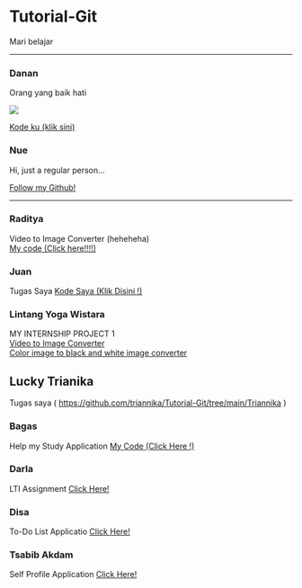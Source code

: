 # Tutorial-Git
Mari belajar

---

### Danan
Orang yang baik hati

![](Foto/Danan.jpg)

[Kode ku (klik sini)](Danan/)

### Nue
Hi, just a regular person...

[Follow my Github!](https://github.com/EintsWaveX/)

---

### Raditya
Video to Image Converter (heheheha)\
[My code (Click here!!!!)](Raditya/)

### Juan
Tugas Saya
[Kode Saya (Klik Disini !)](Juan/)

### Lintang Yoga Wistara
MY INTERNSHIP PROJECT 1  
[Video to Image Converter](https://github.com/linseayw/testLTI/tree/c514985472c1eb429427dd7e2684d28e43b04c53/Video%20to%20Image%20Converter)  
[Color image to black and white image converter](https://github.com/linseayw/testLTI/tree/b062fd9f08e483deb16c8d42358c1c3835fbdd87/Video%20to%20Image%20Converter)  

## Lucky Trianika
Tugas saya ( https://github.com/triannika/Tutorial-Git/tree/main/Triannika )

### Bagas
Help my Study Application
[My Code (Click Here !)](Bagas/)

### Darla
LTI Assignment
[Click Here!](https://github.com/lyca-byte/Tutorial-Git/tree/main/Darla)

### Disa
To-Do List Applicatio
[Click Here!](https://github.com/Disa-Fajar/Tutorial-Git/tree/main/Disa)

### Tsabib Akdam
Self Profile Application
[Click Here!](Akdam2/)
